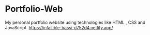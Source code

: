 # Portfolio-Web
My personal portfolio website using technologies like HTML , CSS and JavaScript.
https://infallible-bassi-d752d4.netlify.app/
